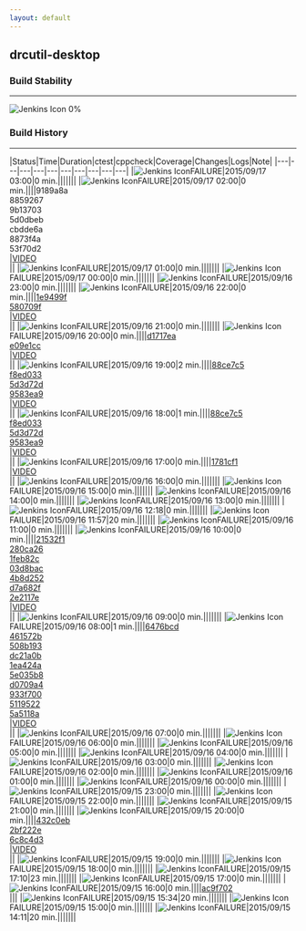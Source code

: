 ```yaml
---
layout: default
---
```

## drcutil-desktop
### Build Stability
___
![Jenkins Icon](http://jenkinshrg.github.io/images/48x48/health-00to19.png)
0%
  
### Build History
___
|Status|Time|Duration|<span class='badge'>ctest</span>|<span class='badge'>cppcheck</span>|Coverage|Changes|Logs|Note|
|---|---|---|---|---|---|---|---|---|---|
|![Jenkins Icon](http://jenkinshrg.github.io/images/24x24/red.png)FAILURE|2015/09/17 03:00|0 min.|||||||
|![Jenkins Icon](http://jenkinshrg.github.io/images/24x24/red.png)FAILURE|2015/09/17 02:00|0 min.||||9189a8a<br>8859267<br>9b13703<br>5d0dbeb<br>cbdde6a<br>8873f4a<br>53f70d2<br>|[VIDEO](https://drive.google.com/file/d/0B54sHwaxmuM4Vml5YmUtc1F0Ujg/view?usp=drivesdk)<br>||
|![Jenkins Icon](http://jenkinshrg.github.io/images/24x24/red.png)FAILURE|2015/09/17 01:00|0 min.|||||||
|![Jenkins Icon](http://jenkinshrg.github.io/images/24x24/red.png)FAILURE|2015/09/17 00:00|0 min.|||||||
|![Jenkins Icon](http://jenkinshrg.github.io/images/24x24/red.png)FAILURE|2015/09/16 23:00|0 min.|||||||
|![Jenkins Icon](http://jenkinshrg.github.io/images/24x24/red.png)FAILURE|2015/09/16 22:00|0 min.||||[1e9499f](https://github.com/fkanehiro/openhrp3/commit/1e9499f)<br>[580709f](https://github.com/fkanehiro/openhrp3/commit/580709f)<br>|[VIDEO](https://drive.google.com/file/d/0B54sHwaxmuM4S1AwOU1Kc3B3cEk/view?usp=drivesdk)<br>||
|![Jenkins Icon](http://jenkinshrg.github.io/images/24x24/red.png)FAILURE|2015/09/16 21:00|0 min.|||||||
|![Jenkins Icon](http://jenkinshrg.github.io/images/24x24/red.png)FAILURE|2015/09/16 20:00|0 min.||||[d1717ea](https://github.com/jrl-umi3218/hrpcnoid/commit/d1717ea)<br>[e09e1cc](https://github.com/jrl-umi3218/hrpsys-humanoid/commit/e09e1cc)<br>|[VIDEO](https://drive.google.com/file/d/0B54sHwaxmuM4NWVCNUxpb1BsNkk/view?usp=drivesdk)<br>||
|![Jenkins Icon](http://jenkinshrg.github.io/images/24x24/red.png)FAILURE|2015/09/16 19:00|2 min.||||[88ce7c5](https://github.com/jrl-umi3218/hmc2/commit/88ce7c5)<br>[f8ed033](https://github.com/jrl-umi3218/hrpcnoid/commit/f8ed033)<br>[5d3d72d](https://github.com/jrl-umi3218/hrpsys-humanoid/commit/5d3d72d)<br>[9583ea9](ssh://atom.a01.aist.go.jp/git/jvrc/commit/9583ea9)<br>|[VIDEO](https://drive.google.com/file/d/0B54sHwaxmuM4Tk9mVVNkZ1RNVVU/view?usp=drivesdk)<br>||
|![Jenkins Icon](http://jenkinshrg.github.io/images/24x24/red.png)FAILURE|2015/09/16 18:00|1 min.||||[88ce7c5](https://github.com/jrl-umi3218/hmc2/commit/88ce7c5)<br>[f8ed033](https://github.com/jrl-umi3218/hrpcnoid/commit/f8ed033)<br>[5d3d72d](https://github.com/jrl-umi3218/hrpsys-humanoid/commit/5d3d72d)<br>[9583ea9](ssh://atom.a01.aist.go.jp/git/jvrc/commit/9583ea9)<br>|[VIDEO](https://drive.google.com/file/d/0B54sHwaxmuM4Tk9mVVNkZ1RNVVU/view?usp=drivesdk)<br>||
|![Jenkins Icon](http://jenkinshrg.github.io/images/24x24/red.png)FAILURE|2015/09/16 17:00|0 min.||||[1781cf1](https://github.com/jrl-umi3218/hrpsys-humanoid/commit/1781cf1)<br>|[VIDEO](https://drive.google.com/file/d/0B54sHwaxmuM4ako2NjJKcGN0YlE/view?usp=drivesdk)<br>||
|![Jenkins Icon](http://jenkinshrg.github.io/images/24x24/red.png)FAILURE|2015/09/16 16:00|0 min.|||||||
|![Jenkins Icon](http://jenkinshrg.github.io/images/24x24/red.png)FAILURE|2015/09/16 15:00|0 min.|||||||
|![Jenkins Icon](http://jenkinshrg.github.io/images/24x24/red.png)FAILURE|2015/09/16 14:00|0 min.|||||||
|![Jenkins Icon](http://jenkinshrg.github.io/images/24x24/red.png)FAILURE|2015/09/16 13:00|0 min.|||||||
|![Jenkins Icon](http://jenkinshrg.github.io/images/24x24/red.png)FAILURE|2015/09/16 12:18|0 min.|||||||
|![Jenkins Icon](http://jenkinshrg.github.io/images/24x24/red.png)FAILURE|2015/09/16 11:57|20 min.|||||||
|![Jenkins Icon](http://jenkinshrg.github.io/images/24x24/red.png)FAILURE|2015/09/16 11:00|0 min.|||||||
|![Jenkins Icon](http://jenkinshrg.github.io/images/24x24/red.png)FAILURE|2015/09/16 10:00|0 min.||||[21532f1](https://github.com/jrl-umi3218/hrpcnoid/commit/21532f1)<br>[280ca26](https://github.com/jrl-umi3218/hrpcnoid/commit/280ca26)<br>[1feb82c](https://github.com/jrl-umi3218/hrpcnoid/commit/1feb82c)<br>[03d8bac](https://github.com/jrl-umi3218/hrpcnoid/commit/03d8bac)<br>[4b8d252](https://github.com/jrl-umi3218/hrpcnoid/commit/4b8d252)<br>[d7a682f](https://github.com/fkanehiro/hrpsys-base/commit/d7a682f)<br>[2e2117e](https://github.com/fkanehiro/hrpsys-base/commit/2e2117e)<br>|[VIDEO](https://drive.google.com/file/d/0B54sHwaxmuM4LWtfUXNoLUE2TW8/view?usp=drivesdk)<br>||
|![Jenkins Icon](http://jenkinshrg.github.io/images/24x24/red.png)FAILURE|2015/09/16 09:00|0 min.|||||||
|![Jenkins Icon](http://jenkinshrg.github.io/images/24x24/red.png)FAILURE|2015/09/16 08:00|1 min.||||[6476bcd](https://github.com/fkanehiro/hrpsys-base/commit/6476bcd)<br>[461572b](https://github.com/fkanehiro/hrpsys-base/commit/461572b)<br>[508b193](https://github.com/fkanehiro/hrpsys-base/commit/508b193)<br>[dc21a0b](https://github.com/fkanehiro/hrpsys-base/commit/dc21a0b)<br>[1ea424a](https://github.com/fkanehiro/hrpsys-base/commit/1ea424a)<br>[5e035b8](https://github.com/fkanehiro/hrpsys-base/commit/5e035b8)<br>[d0709a4](https://github.com/fkanehiro/hrpsys-base/commit/d0709a4)<br>[933f700](https://github.com/fkanehiro/hrpsys-base/commit/933f700)<br>[5119522](https://github.com/fkanehiro/hrpsys-base/commit/5119522)<br>[5a5118a](https://github.com/fkanehiro/hrpsys-base/commit/5a5118a)<br>|[VIDEO](https://drive.google.com/file/d/0B54sHwaxmuM4WGZpWkUzOUFpeUU/view?usp=drivesdk)<br>||
|![Jenkins Icon](http://jenkinshrg.github.io/images/24x24/red.png)FAILURE|2015/09/16 07:00|0 min.|||||||
|![Jenkins Icon](http://jenkinshrg.github.io/images/24x24/red.png)FAILURE|2015/09/16 06:00|0 min.|||||||
|![Jenkins Icon](http://jenkinshrg.github.io/images/24x24/red.png)FAILURE|2015/09/16 05:00|0 min.|||||||
|![Jenkins Icon](http://jenkinshrg.github.io/images/24x24/red.png)FAILURE|2015/09/16 04:00|0 min.|||||||
|![Jenkins Icon](http://jenkinshrg.github.io/images/24x24/red.png)FAILURE|2015/09/16 03:00|0 min.|||||||
|![Jenkins Icon](http://jenkinshrg.github.io/images/24x24/red.png)FAILURE|2015/09/16 02:00|0 min.|||||||
|![Jenkins Icon](http://jenkinshrg.github.io/images/24x24/red.png)FAILURE|2015/09/16 01:00|0 min.|||||||
|![Jenkins Icon](http://jenkinshrg.github.io/images/24x24/red.png)FAILURE|2015/09/16 00:00|0 min.|||||||
|![Jenkins Icon](http://jenkinshrg.github.io/images/24x24/red.png)FAILURE|2015/09/15 23:00|0 min.|||||||
|![Jenkins Icon](http://jenkinshrg.github.io/images/24x24/red.png)FAILURE|2015/09/15 22:00|0 min.|||||||
|![Jenkins Icon](http://jenkinshrg.github.io/images/24x24/red.png)FAILURE|2015/09/15 21:00|0 min.|||||||
|![Jenkins Icon](http://jenkinshrg.github.io/images/24x24/red.png)FAILURE|2015/09/15 20:00|0 min.||||[432c0eb](https://github.com/jrl-umi3218/hmc2/commit/432c0eb)<br>[2bf222e](https://github.com/jrl-umi3218/hrpcnoid/commit/2bf222e)<br>[6c8c4d3](https://github.com/jrl-umi3218/hrpsys-humanoid/commit/6c8c4d3)<br>|[VIDEO](https://drive.google.com/file/d/0B54sHwaxmuM4ZW5xUWVZeEJfTm8/view?usp=drivesdk)<br>||
|![Jenkins Icon](http://jenkinshrg.github.io/images/24x24/red.png)FAILURE|2015/09/15 19:00|0 min.|||||||
|![Jenkins Icon](http://jenkinshrg.github.io/images/24x24/red.png)FAILURE|2015/09/15 18:00|0 min.|||||||
|![Jenkins Icon](http://jenkinshrg.github.io/images/24x24/red.png)FAILURE|2015/09/15 17:10|23 min.|||||||
|![Jenkins Icon](http://jenkinshrg.github.io/images/24x24/red.png)FAILURE|2015/09/15 17:00|0 min.|||||||
|![Jenkins Icon](http://jenkinshrg.github.io/images/24x24/red.png)FAILURE|2015/09/15 16:00|0 min.||||[ac9f702](https://github.com/jvrc/JVRCPlugin/commit/ac9f702)<br>|||
|![Jenkins Icon](http://jenkinshrg.github.io/images/24x24/red.png)FAILURE|2015/09/15 15:34|20 min.|||||||
|![Jenkins Icon](http://jenkinshrg.github.io/images/24x24/red.png)FAILURE|2015/09/15 15:00|0 min.|||||||
|![Jenkins Icon](http://jenkinshrg.github.io/images/24x24/red.png)FAILURE|2015/09/15 14:11|20 min.|||||||
